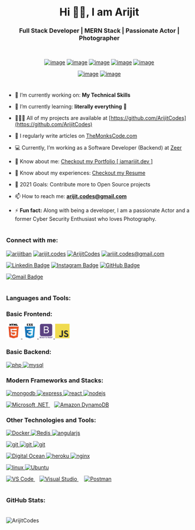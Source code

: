 <h1 align="center">Hi 👋🏻, I am Arijit</h1>
<h3 align="center">Full Stack Developer | MERN Stack | Passionate Actor | Photographer</h3>

<br />

<div align="center" style="margin-top: 3px">

[![image](https://img.shields.io/badge/Current%20Stack-MERN-42f5e3?style=flat-square&logo=elastic-stack&logoColor=white "My current Stack: MERN")](#)
[![image](https://img.shields.io/badge/Node.js-339933?style=flat-square&logo=node.js&logoColor=white "NodeJS")](https://nodejs.org)
[![image](https://img.shields.io/badge/Express.js-404D59?style=flat-square&logo=Express&logoColor=white "ExpressJS")](https://expressjs.com)
[![image](https://img.shields.io/badge/React-303030?style=flat-square&logo=react&logoColor=61DAFB "ReactJS")](https://reactjs.org)
[![image](https://img.shields.io/badge/MongoDB-47A248?style=flat-square&logo=mongodb&logoColor=white "MongoDB")](https://www.mongodb.com)

[![image](https://img.shields.io/badge/.NET%20Core-4B0082?style=flat-square&logo=dotnet&logoColor=white "Microsoft .NET Core")](https://dotnet.microsoft.com)
[![image](https://img.shields.io/badge/DynamoDB-2D72B8?style=flat-square&logo=amazon&logoColor=white "Amazon DynamoDB")](https://aws.amazon.com/dynamodb)

</div>

#

- 🔭 I’m currently working on: **My Technical Skills**
<!-- - 🔭 I’m currently working on: [**The NerdStore**](https://arijit-store.herokuapp.com) -->

- 🌱 I’m currently learning: **literally everything** 🤣

- 👨🏻‍💻‍ All of my projects are available at [https://github.com/ArijitCodes](https://github.com/ArijitCodes)

- 📝 I regularly write articles on [TheMonksCode.com](https://TheMonksCode.com)

<!-- - 👀 Currently, I’m looking for a job as a Backend / Full Stack Developer -->

- 💻 Currently, I’m working as a Software Developer (Backend) at [Zeer](https://zeersafe.com)

- 📄 Know about me: [Checkout my Portfolio [ iamarijit.dev ]](https://iamarijit.dev)

- 📄 Know about my experiences: [Checkout my Resume](https://drive.google.com/drive/folders/1imfxd-ZGMxfpvmSc0ubqWolq62YhA-lv?usp=sharing)

- 🥅 2021 Goals: Contribute more to Open Source projects

<!-- - 💬 Ask me about **anything you want to** -->

- 📫 How to reach me: **arijit.codes@gmail.com**

- ⚡ **Fun fact:** Along with being a developer, I am a passionate Actor and a former Cyber Security Enthusiast who loves Photography.

#

<p align="left">
<h3 align="left">Connect with me:</h3>

<a href="https://linkedin.com/in/arijitban" target="_blank"><img align="center" src="https://cdn.jsdelivr.net/npm/simple-icons@v4/icons/linkedin.svg" title="LinkedIn" alt="arijitban" height="30" width="40" /></a>
<a href="https://instagram.com/arijit.codes" target="_blank"><img align="center" src="https://cdn.jsdelivr.net/npm/simple-icons@v4/icons/instagram.svg" title="Instagram" alt="arijit.codes" height="30" width="40" /></a>
<a href="https://github.com/ArijitCodes" target="_blank"><img align="center" src="https://cdn.jsdelivr.net/npm/simple-icons@v4/icons/github.svg" title="GitHub" alt="ArijitCodes" height="30" width="40" /></a>
<a href="mailto:arijit.codes@gmail.com" target="blank"><img align="center" src="https://cdn.jsdelivr.net/npm/simple-icons@v4/icons/gmail.svg" title="GMail" alt="arijit.codes@gmail.com" height="30" width="40" /></a>

</p>

<p>

[![Linkedin Badge](https://img.shields.io/badge/-LINKEDIN_@arijitban-0077B5?style=for-the-badge&logo=LinkedIn&logoColor=white&link=https://linkedin.com/in/arijitban "LinkedIn")](https://www.linkedin.com/in/arijitban)
[![Instagram Badge](https://img.shields.io/badge/-Instagram_@arijit.codes-8d0eed?style=for-the-badge&logo=Instagram&logoColor=white&link=https://instagram.com/arijit.codes "Instagram")](https://instagram.com/arijit.codes)
[![GitHub Badge](https://img.shields.io/badge/-GITHUB_@arijitcodes-181717?style=for-the-badge&logo=GitHub&logoColor=white&link=https://github.com/ArijitCodes "GitHub")](https://github.com/ArijitCodes)

[![Gmail Badge](https://img.shields.io/badge/-GMAIL_arijit.codes@gmail.com-grey?style=for-the-badge&logo=Gmail&logoColor=D14836 "GMail")](mailto:arijti.codes@gmail.com)

</p>

#

<p align="left">

<h3 align="left">Languages and Tools:</h3>

<p>

### Basic Frontend:

<a href="https://www.w3.org/html/" target="_blank"> <img src="https://raw.githubusercontent.com/devicons/devicon/master/icons/html5/html5-original-wordmark.svg" alt="html5" width="40" height="40" title="HTML" /> </a>
<a href="https://www.w3schools.com/css/" target="_blank"> <img src="https://raw.githubusercontent.com/devicons/devicon/master/icons/css3/css3-original-wordmark.svg" alt="css3" width="40" height="40" title="CSS" /> </a>
<a href="https://getbootstrap.com" target="_blank"> <img src="https://raw.githubusercontent.com/devicons/devicon/master/icons/bootstrap/bootstrap-plain-wordmark.svg" alt="bootstrap" width="40" height="40" title="Bootstrap" /> </a>
<a href="https://developer.mozilla.org/en-US/docs/Web/JavaScript" target="_blank"> <img src="https://raw.githubusercontent.com/devicons/devicon/master/icons/javascript/javascript-original.svg" alt="javascript" width="40" height="40" title="JavaScript" /> </a>

</p>

<p>

### Basic Backend:

<a href="https://www.php.net" target="_blank"> <img src="https://www.vectorlogo.zone/logos/php/php-ar21.svg" alt="php" title="PHP" /> </a>
<a href="https://www.mysql.com/" target="_blank"> <img src="https://www.vectorlogo.zone/logos/mysql/mysql-ar21.svg" alt="mysql" title="MySQL" /> </a>

</p>

<p>

### Modern Frameworks and Stacks:

<a href="https://www.mongodb.com/" target="_blank"> <img src="https://www.vectorlogo.zone/logos/mongodb/mongodb-ar21.svg" alt="mongodb" title="MongoDB" /> </a>
<a href="https://expressjs.com" target="_blank"> <img src="https://www.vectorlogo.zone/logos/expressjs/expressjs-ar21.svg" alt="express" title="ExpressJS" /> </a>
<a href="https://reactjs.org/" target="_blank"> <img src="https://www.vectorlogo.zone/logos/reactjs/reactjs-ar21.svg" alt="react" title="ReactJS" /> </a>
<a href="https://nodejs.org" target="_blank"> <img src="https://www.vectorlogo.zone/logos/nodejs/nodejs-ar21.svg" alt="nodejs"  title="NodeJS" /> </a>

</p>

<p>

<a href="https://dotnet.microsoft.com" target="_blank"> <img src="https://cdn.jsdelivr.net/gh/devicons/devicon/icons/dotnetcore/dotnetcore-original.svg" height="70" alt="Microsoft .NET" title="Microsoft .NET" /> </a> &nbsp;&nbsp;
<a href="https://aws.amazon.com/dynamodb" target="_blank"> <img src="https://cdn.worldvectorlogo.com/logos/aws-dynamodb.svg" height="70" alt="Amazon DynamoDB" title="Amazon DynamoDB" /> </a>

</p>

<p>

### Other Technologies and Tools:

<a href="https://www.docker.com" target="_blank"> <img src="https://www.vectorlogo.zone/logos/docker/docker-ar21.svg" alt="Docker" title="Docker" /> </a>
<a href="https://redis.io" target="_blank"> <img src="https://www.vectorlogo.zone/logos/redis/redis-ar21.svg" alt="Redis" title="Redis" /> </a>
<a href="https://angular.io" target="_blank"> <img src="https://www.vectorlogo.zone/logos/angular/angular-ar21.svg" alt="angularjs" title="Angular 7" /> </a>

<a href="https://git-scm.com/" target="_blank"> <img src="https://www.vectorlogo.zone/logos/git-scm/git-scm-ar21.svg" alt="git" title="Git" /> </a>
<a href="https://git-scm.com/" target="_blank"> <img src="https://www.vectorlogo.zone/logos/github/github-ar21.svg" alt="git" title="GitHub" /> </a>
<a href="https://git-scm.com/" target="_blank"> <img src="https://www.vectorlogo.zone/logos/github/github-tile.svg" alt="git" width="55" height="55" title="GitHub" /> </a>
</a>

<a href="https://www.digitalocean.com" target="_blank"> <img src="https://www.vectorlogo.zone/logos/digitalocean/digitalocean-ar21.svg" alt="Digital Ocean" title="Digital Ocean" /> </a>
<a href="https://heroku.com" target="_blank"> <img src="https://www.vectorlogo.zone/logos/heroku/heroku-ar21.svg" alt="heroku" title="Heroku" /> </a>
<a href="https://www.nginx.com" target="_blank"> <img src="https://www.vectorlogo.zone/logos/nginx/nginx-ar21.svg" alt="nginx" title="NginX" /> </a>

<a href="https://www.linux.org/" target="_blank"> <img src="https://www.vectorlogo.zone/logos/linux/linux-ar21.svg" alt="linux" title="Linux" /> </a>
<a href="https://www.ubuntu.org/" target="_blank"> <img src="https://www.vectorlogo.zone/logos/ubuntu/ubuntu-ar21.svg" alt="Ubuntu" title="Ubuntu" /> </a>

<a href="https://code.visualstudio.com" target="_blank"> <img src="https://www.vectorlogo.zone/logos/visualstudio_code/visualstudio_code-ar21.svg" alt="VS Code" title="VS Code" /> </a>&nbsp;&nbsp;
<a href="https://visualstudio.microsoft.com" target="_blank"> <img src="https://upload.wikimedia.org/wikipedia/commons/5/59/Visual_Studio_Icon_2019.svg" height="50" alt="Visual Studio" title="Visual Studio" /> </a> &nbsp;&nbsp;&nbsp;
<a href="https://postman.com" target="_blank"> <img src="https://www.vectorlogo.zone/logos/getpostman/getpostman-ar21.svg" alt="Postman" title="Postman" /> </a>

</p>

</p>

#

<p>

<h3>GitHub Stats: </h3>

<br />
<img align="center" src="https://github-readme-stats.vercel.app/api/top-langs?username=arijitcodes&show_icons=true&locale=en&layout=compact&theme=radical" alt="ArijitCodes" />
</p>

